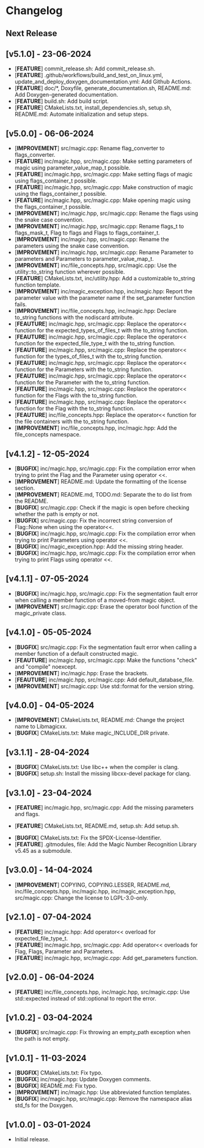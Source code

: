 # Changelog

## Next Release

## [v5.1.0] - 23-06-2024

+ [**FEATURE**] commit_release.sh: Add commit_release.sh.
+ [**FEATURE**] .github/workflows/build_and_test_on_linux.yml, update_and_deploy_doxygen_documentation.yml: Add Github Actions.
+ [**FEATURE**] doc/*, Doxyfile, generate_documentation.sh, README.md: Add Doxygen-generated documentation.
+ [**FEATURE**] build.sh: Add build script.
+ [**FEATURE**] CMakeLists.txt, install_dependencies.sh, setup.sh, README.md: Automate initialization and setup steps.

## [v5.0.0] - 06-06-2024

+ [**IMPROVEMENT**] src/magic.cpp: Rename flag_converter to flags_converter.
+ [**FEATURE**] inc/magic.hpp, src/magic.cpp: Make setting parameters of magic using parameter_value_map_t possible.
+ [**FEATURE**] inc/magic.hpp, src/magic.cpp: Make setting flags of magic using flags_container_t possible.
+ [**FEATURE**] inc/magic.hpp, src/magic.cpp: Make construction of magic using the flags_container_t possible.
+ [**FEATURE**] inc/magic.hpp, src/magic.cpp: Make opening magic using the flags_container_t possible.
+ [**IMPROVEMENT**] inc/magic.hpp, src/magic.cpp: Rename the flags using the snake case convention.
+ [**IMPROVEMENT**] inc/magic.hpp, src/magic.cpp: Rename flags_t to flags_mask_t, Flag to flags and Flags to flags_container_t.
+ [**IMPROVEMENT**] inc/magic.hpp, src/magic.cpp: Rename the parameters using the snake case convention.
+ [**IMPROVEMENT**] inc/magic.hpp, src/magic.cpp: Rename Parameter to parameters and Parameters to parameter_value_map_t.
+ [**IMPROVEMENT**] inc/file_concepts.hpp, src/magic.cpp: Use the utility::to_string function wherever possible.
+ [**FEATURE**] CMakeLists.txt, inc/utility.hpp: Add a customizable to_string function template.
+ [**IMPROVEMENT**] inc/magic_exception.hpp, inc/magic.hpp: Report the parameter value with the parameter name if the set_parameter function fails.
+ [**IMPROVEMENT**] inc/file_concepts.hpp, inc/magic.hpp: Declare to_string functions with the nodiscard attribute.
+ [**FEAUTURE**] inc/magic.hpp, src/magic.cpp: Replace the operator<< function for the expected_types_of_files_t with the to_string function.
+ [**FEAUTURE**] inc/magic.hpp, src/magic.cpp: Replace the operator<< function for the expected_file_type_t with the to_string function.
+ [**FEAUTURE**] inc/magic.hpp, src/magic.cpp: Replace the operator<< function for the types_of_files_t with the to_string function.
+ [**FEAUTURE**] inc/magic.hpp, src/magic.cpp: Replace the operator<< function for the Parameters with the to_string function.
+ [**FEAUTURE**] inc/magic.hpp, src/magic.cpp: Replace the operator<< function for the Parameter with the to_string function.
+ [**FEAUTURE**] inc/magic.hpp, src/magic.cpp: Replace the operator<< function for the Flags with the to_string function.
+ [**FEAUTURE**] inc/magic.hpp, src/magic.cpp: Replace the operator<< function for the Flag with the to_string function.
+ [**FEAUTURE**] inc/file_concepts.hpp: Replace the operator<< function for the file containers with the to_string function.
+ [**IMPROVEMENT**] inc/file_concepts.hpp, inc/magic.hpp: Add the file_concepts namespace.

## [v4.1.2] - 12-05-2024

+ [**BUGFIX**] inc/magic.hpp, src/magic.cpp: Fix the compilation error when trying to print the Flag and the Parameter using operator <<.
+ [**IMPROVEMENT**] README.md: Update the formatting of the license section.
+ [**IMPROVEMENT**] README.md, TODO.md: Separate the to do list from the README.
+ [**BUGFIX**] src/magic.cpp: Check if the magic is open before checking whether the path is empty or not.
+ [**BUGFIX**] src/magic.cpp: Fix the incorrect string conversion of Flag::None when using the operator<<.
+ [**BUGFIX**] inc/magic.hpp, src/magic.cpp: Fix the compilation error when trying to print Parameters using operator <<.
+ [**BUGFIX**] inc/magic_exception.hpp: Add the missing string header.
+ [**BUGFIX**] inc/magic.hpp, src/magic.cpp: Fix the compilation error when trying to print Flags using operator <<.

## [v4.1.1] - 07-05-2024

+ [**BUGFIX**] inc/magic.hpp, src/magic.cpp: Fix the segmentation fault error when calling a member function of a moved-from magic object.
+ [**IMPROVEMENT**] src/magic.cpp: Erase the operator bool function of the magic_private class.

## [v4.1.0] - 05-05-2024

+ [**BUGFIX**] src/magic.cpp: Fix the segmentation fault error when calling a member function of a default constructed magic.
+ [**FEAUTURE**] inc/magic.hpp, src/magic.cpp: Make the functions "check" and "compile" noexcept.
+ [**IMPROVEMENT**] inc/magic.hpp: Erase the brackets.
+ [**FEAUTURE**] inc/magic.hpp, src/magic.cpp: Add default_database_file.
+ [**IMPROVEMENT**] src/magic.cpp: Use std::format for the version string.

## [v4.0.0] - 04-05-2024

+ [**IMPROVEMENT**] CMakeLists.txt, README.md: Change the project name to Libmagicxx.
+ [**BUGFIX**] CMakeLists.txt: Make magic_INCLUDE_DIR private.

## [v3.1.1] - 28-04-2024

+ [**BUGFIX**] CMakeLists.txt: Use libc++ when the compiler is clang.
+ [**BUGFIX**] setup.sh: Install the missing libcxx-devel package for clang.

## [v3.1.0] - 23-04-2024

+ [**FEATURE**] inc/magic.hpp, src/magic.cpp: Add the missing parameters and flags.
* [**FEATURE**] CMakeLists.txt, README.md, setup.sh: Add setup.sh.
+ [**BUGFIX**] CMakeLists.txt: Fix the SPDX-License-Identifier.
+ [**FEATURE**] .gitmodules, file: Add the Magic Number Recognition Library v5.45 as a submodule.

## [v3.0.0] - 14-04-2024

+ [**IMPROVEMENT**] COPYING, COPYING.LESSER, README.md, inc/file_concepts.hpp, inc/magic.hpp, inc/magic_exception.hpp, src/magic.cpp: Change the license to LGPL-3.0-only.

## [v2.1.0] - 07-04-2024

+ [**FEATURE**] inc/magic.hpp: Add operator<< overload for expected_file_type_t.
+ [**FEATURE**] inc/magic.hpp, src/magic.cpp: Add operator<< overloads for Flag, Flags, Parameter and Parameters.
+ [**FEATURE**] inc/magic.hpp, src/magic.cpp: Add get_parameters function.

## [v2.0.0] - 06-04-2024

+ [**FEATURE**] inc/file_concepts.hpp, inc/magic.hpp, src/magic.cpp: Use std::expected instead of std::optional to report the error.

## [v1.0.2] - 03-04-2024

+ [**BUGFIX**] src/magic.cpp: Fix throwing an empty_path exception when the path is not empty.

## [v1.0.1] - 11-03-2024

+ [**BUGFIX**] CMakeLists.txt: Fix typo.
+ [**BUGFIX**] inc/magic.hpp: Update Doxygen comments.
+ [**BUGFIX**] README.md: Fix typo.
+ [**IMPROVEMENT**] inc/magic.hpp: Use abbreviated function templates.
+ [**BUGFIX**] inc/magic.hpp, src/magic.cpp: Remove the namespace alias std_fs for the Doxygen.

## [v1.0.0] - 03-01-2024

+ Initial release.
